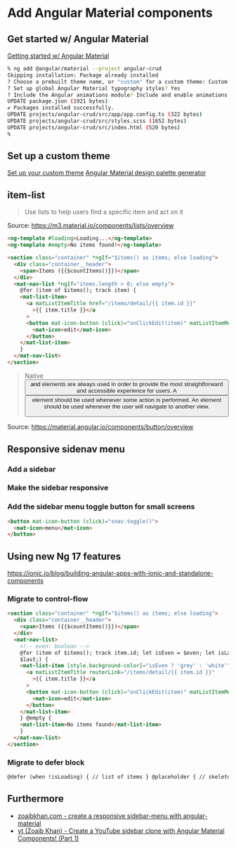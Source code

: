 # Add Angular Material components

## Get started w/ Angular Material

[Getting started w/ Angular Material](https://material.angular.io/guide/getting-started)

```sh
% ng add @angular/material --project angular-crud
Skipping installation: Package already installed
? Choose a prebuilt theme name, or "custom" for a custom theme: Custom
? Set up global Angular Material typography styles? Yes
? Include the Angular animations module? Include and enable animations
UPDATE package.json (1921 bytes)
✔ Packages installed successfully.
UPDATE projects/angular-crud/src/app/app.config.ts (322 bytes)
UPDATE projects/angular-crud/src/styles.scss (1652 bytes)
UPDATE projects/angular-crud/src/index.html (520 bytes)
%
```

## Set up a custom theme

[Set up your custom theme](https://levelup.gitconnected.com/defining-your-own-theme-in-angular-material-8a4a6ffad400)
[Angular Material design palette generator](http://mcg.mbitson.com/)

## item-list

> Use lists to help users find a specific item and act on it

Source: https://m3.material.io/components/lists/overview

```html
<ng-template #loading>Loading...</ng-template>
<ng-template #empty>No items found!</ng-template>

<section class="container" *ngIf="$items() as items; else loading">
  <div class="container__header">
    <span>Items ({{$countItems()}})</span>
  </div>
  <mat-nav-list *ngIf="items.length > 0; else empty">
    @for (item of $items(); track item) {
    <mat-list-item>
      <a matListItemTitle href="/items/detail/{{ item.id }}"
        >{{ item.title }}</a
      >
      <button mat-icon-button (click)="onClickEdit(item)" matListItemMeta>
        <mat-icon>edit</mat-icon>
      </button>
    </mat-list-item>
    }
  </mat-nav-list>
</section>
```

> Native <button> and <a> elements are always used in order to provide the most straightforward and accessible experience for users. A <button> element should be used whenever some action is performed. An <a> element should be used whenever the user will navigate to another view.

Source: https://material.angular.io/components/button/overview

## Responsive sidenav menu

### Add a sidebar

### Make the sidebar responsive

### Add the sidebar menu toggle button for small screens

```html
<button mat-icon-button (click)="snav.toggle()">
  <mat-icon>menu</mat-icon>
</button>
```

## Using new Ng 17 features

https://ionic.io/blog/building-angular-apps-with-ionic-and-standalone-components

### Migrate to control-flow

```html
<section class="container" *ngIf="$items() as items; else loading">
  <div class="container__header">
    <span>Items ({{$countItems()}})</span>
  </div>
  <mat-nav-list>
    <!-- even: boolean -->
    @for (item of $items(); track item.id; let isEven = $even; let isLast =
    $last;) {
    <mat-list-item [style.background-color]="isEven ? 'grey' : 'white'">
      <a matListItemTitle routerLink="/items/detail/{{ item.id }}"
        >{{ item.title }}</a
      >
      <button mat-icon-button (click)="onClickEdit(item)" matListItemMeta>
        <mat-icon>edit</mat-icon>
      </button>
    </mat-list-item>
    } @empty {
    <mat-list-item>No items found</mat-list-item>
    }
  </mat-nav-list>
</section>
```

### Migrate to defer block

```html
@defer (when !isLoading) { // list of items } @placeholder { // skeleton }
```

## Furthermore

- [zoaibkhan.com - create a responsive sidebar-menu with angular-material](https://zoaibkhan.com/blog/create-a-responsive-sidebar-menu-with-angular-material/)
- [yt (Zoaib Khan) - Create a YouTube sidebar clone with Angular Material Components! (Part 1)](https://www.youtube.com/watch?v=cz3pQQ5owd0)
